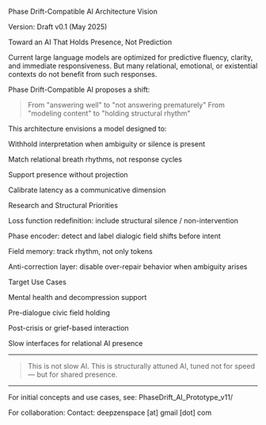 Phase Drift-Compatible AI Architecture Vision

Version: Draft v0.1 (May 2025)

Toward an AI That Holds Presence, Not Prediction

Current large language models are optimized for predictive fluency, clarity, and immediate responsiveness. But many relational, emotional, or existential contexts do not benefit from such responses.

Phase Drift-Compatible AI proposes a shift:

> From "answering well" to "not answering prematurely" From "modeling content" to "holding structural rhythm"



This architecture envisions a model designed to:

Withhold interpretation when ambiguity or silence is present

Match relational breath rhythms, not response cycles

Support presence without projection

Calibrate latency as a communicative dimension


Research and Structural Priorities

Loss function redefinition: include structural silence / non-intervention

Phase encoder: detect and label dialogic field shifts before intent

Field memory: track rhythm, not only tokens

Anti-correction layer: disable over-repair behavior when ambiguity arises


Target Use Cases

Mental health and decompression support

Pre-dialogue civic field holding

Post-crisis or grief-based interaction

Slow interfaces for relational AI presence



---

> This is not slow AI. This is structurally attuned AI, tuned not for speed — but for shared presence.




---

For initial concepts and use cases, see:
PhaseDrift_AI_Prototype_v11/

For collaboration:
Contact: deepzenspace [at] gmail [dot] com
